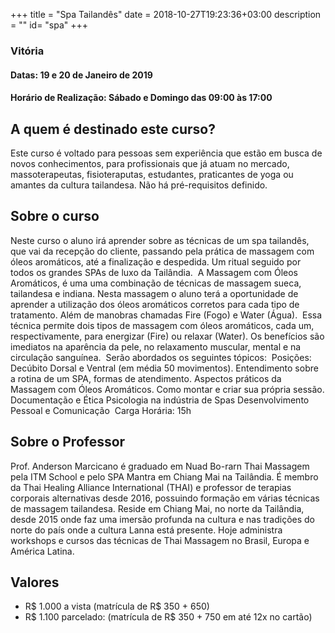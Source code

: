 +++
title = "Spa Tailandês"
date = 2018-10-27T19:23:36+03:00
description = ""
id= "spa"
+++

### Vitória
#### Datas: 19 e 20 de Janeiro de 2019
#### Horário de Realização: Sábado e Domingo das 09:00 às 17:00

## A quem é destinado este curso?
Este curso é voltado para pessoas sem experiência que estão em busca de novos conhecimentos, para profissionais que já atuam no mercado, massoterapeutas, fisioteraputas, estudantes, praticantes de yoga ou amantes da cultura tailandesa. Não há pré-requisitos definido.
## Sobre o curso
Neste curso o aluno irá aprender sobre as técnicas de um spa tailandês, que vai da recepção do cliente, passando pela prática de massagem com óleos aromáticos, até a finalização e despedida. Um ritual seguido por todos os grandes SPAs de luxo da Tailândia. ​ A Massagem com Óleos Aromáticos, é uma uma combinação de técnicas de massagem sueca, tailandesa e indiana. Nesta massagem o aluno terá a oportunidade de aprender a utilização dos óleos aromáticos corretos para cada tipo de tratamento. Além de manobras chamadas Fire (Fogo) e Water (Água). ​ Essa técnica permite dois tipos de massagem com óleos aromáticos, cada um, respectivamente, para energizar (Fire) ou relaxar (Water). Os benefícios são imediatos na aparência da pele, no relaxamento muscular, mental e na circulação sanguínea. ​ Serão abordados os seguintes tópicos: ​ Posições: Decúbito Dorsal e Ventral (em média 50 movimentos). Entendimento sobre a rotina de um SPA, formas de atendimento. Aspectos práticos da Massagem com Óleos Aromáticos. Como montar e criar sua própria sessão. Documentação e Ética Psicologia na indústria de Spas Desenvolvimento Pessoal e Comunicação ​ Carga Horária: 15h
## Sobre o Professor
Prof. Anderson Marcicano é graduado em Nuad Bo-rarn Thai Massagem pela ITM School e pelo SPA Mantra em Chiang Mai na Tailândia. É membro da Thai Healing Alliance International (THAI) e professor de terapias corporais alternativas desde 2016, possuindo formação em várias técnicas de massagem tailandesa. Reside em Chiang Mai, no norte da Tailândia, desde 2015 onde faz uma imersão profunda na cultura e nas tradições do norte do país onde a cultura Lanna está presente. Hoje administra workshops e cursos das técnicas de Thai Massagem no Brasil, Europa e América Latina.

## Valores
- R$ 1.000 a vista (matrícula de R$ 350 + 650) 
- R$ 1.100 parcelado: (matrícula de R$ 350 + 750 em até 12x no cartão)